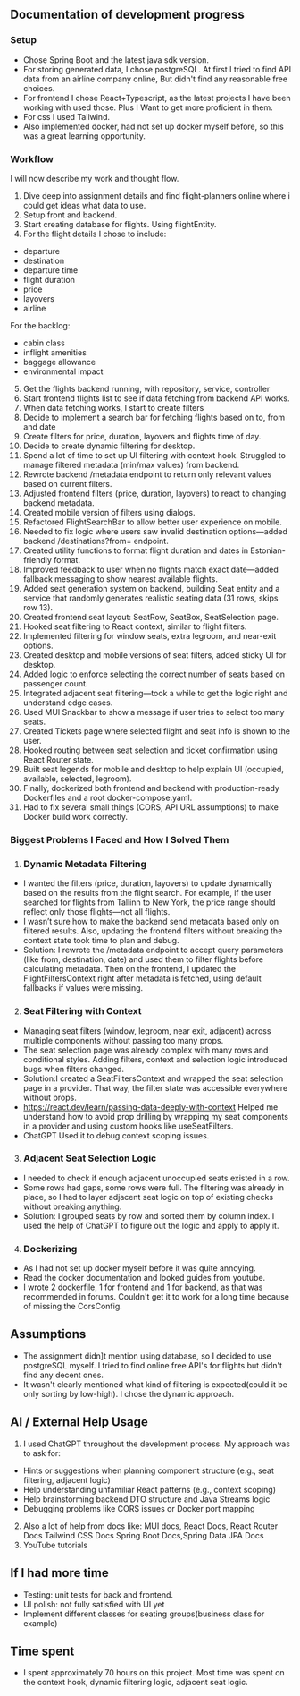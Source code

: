## Documentation of development progress

### Setup 
- Chose Spring Boot and the latest java sdk version.
- For storing generated data, I chose postgreSQL. At first I tried to find API data from an airline company online,
But didn't find any reasonable free choices.
- For frontend I chose React+Typescript, as the latest projects I have been working with used those. Plus I Want to get more proficient in them.
- For css I used Tailwind.
- Also implemented docker, had not set up docker myself before, so this was a great learning opportunity.

### Workflow

I will now describe my work and thought flow.

1. Dive deep into assignment details and find flight-planners online where i could get ideas what data to use.
2. Setup front and backend.
3. Start creating database for flights. Using flightEntity.
4. For the flight details I chose to include:
- departure
- destination
- departure time
- flight duration
- price
- layovers
- airline

For the backlog:
- cabin class
- inflight amenities
- baggage allowance
- environmental impact

5. Get the flights backend running, with repository, service, controller
6. Start frontend flights list to see if data fetching from backend API works.
7. When data fetching works, I start to create filters
8. Decide to implement a search bar for fetching flights based on to, from and date
9. Create filters for price, duration, layovers and flights time of day. 
10. Decide to create dynamic filtering for desktop.
11. Spend a lot of time to set up UI filtering with context hook.
    Struggled to manage filtered metadata (min/max values) from backend.
12. Rewrote backend /metadata endpoint to return only relevant values based on current filters.
13. Adjusted frontend filters (price, duration, layovers) to react to changing backend metadata.
14. Created mobile version of filters using dialogs.
15. Refactored FlightSearchBar to allow better user experience on mobile.
16. Needed to fix logic where users saw invalid destination options—added backend /destinations?from= endpoint.
17. Created utility functions to format flight duration and dates in Estonian-friendly format.
18. Improved feedback to user when no flights match exact date—added fallback messaging to show nearest available flights.
19. Added seat generation system on backend, building Seat entity and a service that randomly generates realistic seating data (31 rows, skips row 13).
20. Created frontend seat layout: SeatRow, SeatBox, SeatSelection page.
21. Hooked seat filtering to React context, similar to flight filters.
22. Implemented filtering for window seats, extra legroom, and near-exit options.
23. Created desktop and mobile versions of seat filters, added sticky UI for desktop.
24. Added logic to enforce selecting the correct number of seats based on passenger count.
25. Integrated adjacent seat filtering—took a while to get the logic right and understand edge cases.
26. Used MUI Snackbar to show a message if user tries to select too many seats.
27. Created Tickets page where selected flight and seat info is shown to the user.
28. Hooked routing between seat selection and ticket confirmation using React Router state.
29. Built seat legends for mobile and desktop to help explain UI (occupied, available, selected, legroom).
30. Finally, dockerized both frontend and backend with production-ready Dockerfiles and a root docker-compose.yaml.
31. Had to fix several small things (CORS, API URL assumptions) to make Docker build work correctly.

### Biggest Problems I Faced and How I Solved Them 
1. ### Dynamic Metadata Filtering
- I wanted the filters (price, duration, layovers) to update dynamically based on the results from the flight search. For example, if the user searched for flights from Tallinn to New York, the price range should reflect only those flights—not all flights.
- I wasn’t sure how to make the backend send metadata based only on filtered results. Also, updating the frontend filters without breaking the context state took time to plan and debug.
- Solution: I rewrote the /metadata endpoint to accept query parameters (like from, destination, date) and used them to filter flights before calculating metadata. Then on the frontend, I updated the FlightFiltersContext right after metadata is fetched, using default fallbacks if values were missing.

2. ### Seat Filtering with Context
- Managing seat filters (window, legroom, near exit, adjacent) across multiple components without passing too many props.
- The seat selection page was already complex with many rows and conditional styles. Adding filters, context and selection logic introduced bugs when filters changed.
- Solution:I created a SeatFiltersContext and wrapped the seat selection page in a provider. That way, the filter state was accessible everywhere without props. 
- https://react.dev/learn/passing-data-deeply-with-context
  Helped me understand how to avoid prop drilling by wrapping my seat components in a provider and using custom hooks like useSeatFilters.
- ChatGPT  Used it to debug context scoping issues.

3. ### Adjacent Seat Selection Logic
- I needed to check if enough adjacent unoccupied seats existed in a row.
- Some rows had gaps, some rows were full. The filtering was already in place, so I had to layer adjacent seat logic on top of existing checks without breaking anything.
- Solution: I grouped seats by row and sorted them by column index. I used the help of ChatGPT to figure out the logic and apply to apply it.

4. ### Dockerizing
- As I had not set up docker myself before it was quite annoying. 
- Read the docker documentation and looked guides from youtube. 
- I wrote 2 dockerfile, 1 for frontend and 1 for backend, as that was recommended in forums. Couldn't get it to work for a long time because of missing the CorsConfig.

## Assumptions
- The assignment didn]t mention using database, so I decided to use postgreSQL myself. I tried to find online free API's for flights but didn't find any decent ones.
- It wasn't clearly mentioned what kind of filtering is expected(could it be only sorting by low-high). I chose the dynamic approach. 

## AI / External Help Usage
1. I used ChatGPT throughout the development process. My approach was to ask for:
- Hints or suggestions when planning component structure (e.g., seat filtering, adjacent logic)
- Help understanding unfamiliar React patterns (e.g., context scoping)
- Help brainstorming backend DTO structure and Java Streams logic
- Debugging problems like CORS issues or Docker port mapping
2. Also a lot of help from docs like: MUI docs, React Docs, React Router Docs Tailwind CSS Docs Spring Boot Docs,Spring Data JPA Docs
3. YouTube tutorials

## If I had more time
- Testing: unit tests for back and frontend.
- UI polish: not fully satisfied with UI yet
- Implement different classes for seating groups(business class for example)

## Time spent
- I spent approximately 70 hours on this project. Most time was spent on the context hook, dynamic filtering logic, adjacent seat logic.
